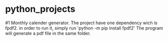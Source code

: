 # python_projects

#1 Monthly calender generator.
  The project have one dependency wich is fpdf2. in order to run it, simply run 'python -m pip install fpdf2'
  The program will generate a pdf file in the same folder. 

